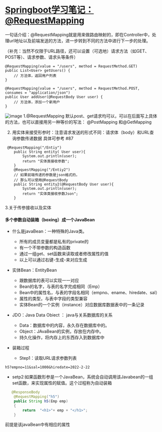 # [Springboot学习笔记：@RequestMapping](https://github.com/QiYongchuan/MyGitBlog/issues/88)

一句话介绍：@RequestMapping就是用来做路由映射的，即在Controller中，处理url地址以及前端发送的方法，进一步转到不同的方法中进行下一步的处理。

（补充：当然不仅限于URL路径，还可以设置（可选地）请求方法（如GET、POST等）、请求参数、请求头等条件）
```
@RequestMapping(value = "/users", method = RequestMethod.GET)
public List<User> getUsers() {
    // 方法体，返回用户列表
}

@RequestMapping(value = "/users", method = RequestMethod.POST, consumes = "application/json")
public User addUser(@RequestBody User user) {
    // 方法体，添加一个新用户
}

```

![image](https://github.com/QiYongchuan/MyGitBlog/assets/105039020/7eb5d7e0-83fe-4354-9206-1618ee109fc8)
1.@RequestMapping  默认post、get请求均可以，可以在后面写上具体的方法，也可以直接用另一种等价的写法：
@PostMapping 和@GetMapping

2. 用实体来接受形参时：注意请求发送的形式不同：请求体（body）和URL查询参数传递数据
具体可参考 #87 

```
 @RequestMapping("/Entiy")
    public String entity( User user){
        System.out.println(user);
        return "实体类接收参数";
    }
    @RequestMapping("/Entiy2")
    // 如果前端传递的参数是json格式的，
    // 那么可以使用@RequestBody
    public String entity2(@RequestBody User user){
        System.out.println(user);
        return "实体类接收参数Json";
    }
```

3.关于传参接收以及实体

#### 多个参数自动装箱（boxing）成一个JavaBean

* 什么是javaBean：一种特殊的Java类。
  * 所有的成员变量都是私有的private的
  * 有一个不带参数的构造函数
  * 通过一组get、set函数来读取或者修改属性的值
  * 以上可以通过右键-生成-来对应生成
* 实体Bean：EntityBean
  * 跟数据库的表可以实现一一对应
  * Bean的名字，与表的名字完成相同（Emp）
  * Bean中的属性名，与表的字段名相同（empno、ename、hiredate、sal）
  * 属性的类型，与表中字段的类型兼容
  * 实体Bean的一个实例（instance）对应数据库数据表中的一条记录



* JDO：Java Data Obiect ： java与关系数据库的关系
     *  Data：数据库中的内容，永久存在数据库中的。
  * Object：JAvaBean的实例，存放在内存中。
  * 持久化操作，将内存上的东西存入到数据库中

* 装箱过程
  * Step1：读取URL请求参数列表

```http
h5?empno=11&sal=1000&hiredate=2022-2-22
```

* setp2:如果函数形参是一个JavaBean，系统会自动调用该Javabean的一组set函数，来实现属性的赋值。这个过程称为自动装箱

```java
   @ResponseBody
    @RequestMapping("h5")
    public String h5(Emp emp)
    {
        return  "<h1>"+ emp + "</h1>";
    }
```

前提是该javaBean中有相应的属性
